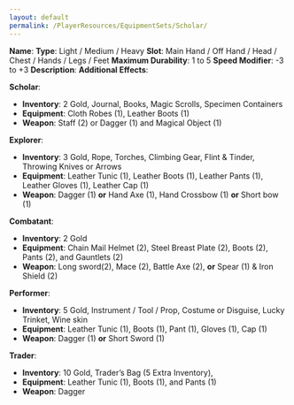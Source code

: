```yaml
---
layout: default
permalink: /PlayerResources/EquipmentSets/Scholar/
---
```

**Name**: 
**Type**: Light / Medium / Heavy
**Slot**: Main Hand / Off Hand / Head / Chest / Hands / Legs / Feet
**Maximum Durability**: 1 to 5
**Speed Modifier**: -3 to +3
**Description**:
**Additional Effects**: 

**Scholar**:

- **Inventory**: 2 Gold, Journal, Books, Magic Scrolls, Specimen Containers
- **Equipment**: Cloth Robes (1), Leather Boots (1)
- **Weapon**: Staff (2) or Dagger (1) and Magical Object (1)

**Explorer**: 

- **Inventory**: 3 Gold, Rope, Torches, Climbing Gear, Flint & Tinder, Throwing Knives or Arrows
- **Equipment**: Leather Tunic (1), Leather Boots (1), Leather Pants (1), Leather Gloves (1), Leather Cap (1)
- **Weapon**: Dagger (1) **or** Hand Axe (1), Hand Crossbow (1) **or** Short bow (1)

**Combatant**: 

- **Inventory**: 2 Gold
- **Equipment**: Chain Mail Helmet (2), Steel Breast Plate (2), Boots (2), Pants (2), and Gauntlets (2)
- **Weapon**: Long sword(2), Mace (2), Battle Axe (2), **or** Spear (1) & Iron Shield (2)

**Performer**: 

- **Inventory**: 5 Gold, Instrument / Tool / Prop, Costume or Disguise, Lucky Trinket, Wine skin
- **Equipment**: Leather Tunic (1), Boots (1), Pant (1), Gloves (1), Cap (1)
- **Weapon**: Dagger (1) **or** Short Sword (1)

**Trader**: 

- **Inventory**: 10 Gold, Trader’s Bag (5 Extra Inventory), 
- **Equipment**: Leather Tunic (1), Boots (1), and Pants (1)
- **Weapon**: Dagger